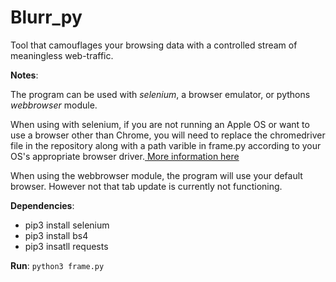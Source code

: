 # Blurr_py
Tool that camouflages your browsing data with a controlled stream of meaningless web-traffic.

**Notes**:
  
  The program can be used with *selenium*, a browser emulator, or pythons *webbrowser* module.
  
  When using with selenium, if you are not running an Apple OS or want to use a browser other than Chrome, you will need to replace the chromedriver file in the repository along with a path varible in frame.py according to your OS's appropriate browser driver.[ More information here](http://www.seleniumhq.org/download/) 
  
  When using the webbrowser module, the program will use your default browser. However not that tab update is currently not functioning.


**Dependencies**: 

- pip3 install selenium
- pip3 install bs4
- pip3 insatll requests 

**Run**:
`python3 frame.py`
